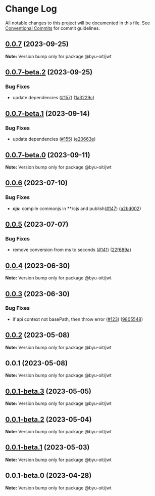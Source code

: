 # Change Log

All notable changes to this project will be documented in this file.
See [Conventional Commits](https://conventionalcommits.org) for commit guidelines.

## [0.0.7](https://github.com/byu-oit/byu-jwt-nodejs/compare/@byu-oit/jwt@0.0.6...@byu-oit/jwt@0.0.7) (2023-09-25)

**Note:** Version bump only for package @byu-oit/jwt





## [0.0.7-beta.2](https://github.com/byu-oit/byu-jwt-nodejs/compare/@byu-oit/jwt@0.0.7-beta.1...@byu-oit/jwt@0.0.7-beta.2) (2023-09-25)


### Bug Fixes

* update dependencies ([#157](https://github.com/byu-oit/byu-jwt-nodejs/issues/157)) ([1a3229c](https://github.com/byu-oit/byu-jwt-nodejs/commit/1a3229c1e8e6baaee03ee29946a7a1d29f5009c6))





## [0.0.7-beta.1](https://github.com/byu-oit/byu-jwt-nodejs/compare/@byu-oit/jwt@0.0.7-beta.0...@byu-oit/jwt@0.0.7-beta.1) (2023-09-14)


### Bug Fixes

* update dependencies ([#155](https://github.com/byu-oit/byu-jwt-nodejs/issues/155)) ([e20663e](https://github.com/byu-oit/byu-jwt-nodejs/commit/e20663ecfd7c6c42a09ee48fa272fee85e694cfb))





## [0.0.7-beta.0](https://github.com/byu-oit/byu-jwt-nodejs/compare/@byu-oit/jwt@0.0.6...@byu-oit/jwt@0.0.7-beta.0) (2023-09-11)

**Note:** Version bump only for package @byu-oit/jwt





## [0.0.6](https://github.com/byu-oit/byu-jwt-nodejs/compare/@byu-oit/jwt@0.0.5...@byu-oit/jwt@0.0.6) (2023-07-10)


### Bug Fixes

* **cjs:** compile commonjs in **/cjs and publish([#147](https://github.com/byu-oit/byu-jwt-nodejs/issues/147)) ([a2bd002](https://github.com/byu-oit/byu-jwt-nodejs/commit/a2bd002782b42a1ac7aac7e65b5457dad2c61775))





## [0.0.5](https://github.com/byu-oit/byu-jwt-nodejs/compare/@byu-oit/jwt@0.0.4...@byu-oit/jwt@0.0.5) (2023-07-07)


### Bug Fixes

* remove conversion from ms to seconds ([#141](https://github.com/byu-oit/byu-jwt-nodejs/issues/141)) ([22f689a](https://github.com/byu-oit/byu-jwt-nodejs/commit/22f689a0f0d72509a2299020b381c9660addd0d7))





## [0.0.4](https://github.com/byu-oit/byu-jwt-nodejs/compare/@byu-oit/jwt@0.0.3...@byu-oit/jwt@0.0.4) (2023-06-30)

**Note:** Version bump only for package @byu-oit/jwt





## [0.0.3](https://github.com/byu-oit/byu-jwt-nodejs/compare/@byu-oit/jwt@0.0.2...@byu-oit/jwt@0.0.3) (2023-06-30)


### Bug Fixes

* if api context not basePath, then throw error ([#123](https://github.com/byu-oit/byu-jwt-nodejs/issues/123)) ([9805548](https://github.com/byu-oit/byu-jwt-nodejs/commit/98055480611f005d17c11dfb28b0c7268eab5a4b))





## [0.0.2](https://github.com/byu-oit/byu-jwt-nodejs/compare/@byu-oit/jwt@0.0.1...@byu-oit/jwt@0.0.2) (2023-05-08)

**Note:** Version bump only for package @byu-oit/jwt





## 0.0.1 (2023-05-08)

**Note:** Version bump only for package @byu-oit/jwt





## [0.0.1-beta.3](https://github.com/byu-oit/byu-jwt-nodejs/compare/@byu-oit/jwt@0.0.1-beta.2...@byu-oit/jwt@0.0.1-beta.3) (2023-05-05)

**Note:** Version bump only for package @byu-oit/jwt





## [0.0.1-beta.2](https://github.com/byu-oit/byu-jwt-nodejs/compare/@byu-oit/jwt@0.0.1-beta.1...@byu-oit/jwt@0.0.1-beta.2) (2023-05-04)

**Note:** Version bump only for package @byu-oit/jwt





## [0.0.1-beta.1](https://github.com/byu-oit/byu-jwt-nodejs/compare/@byu-oit/jwt@0.0.1-beta.0...@byu-oit/jwt@0.0.1-beta.1) (2023-05-03)

**Note:** Version bump only for package @byu-oit/jwt





## 0.0.1-beta.0 (2023-04-28)

**Note:** Version bump only for package @byu-oit/jwt
